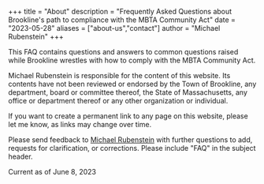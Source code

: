 +++
title = "About"
description = "Frequently Asked Questions about Brookline's path to compliance with the MBTA Community Act"
date = "2023-05-28"
aliases = ["about-us","contact"]
author = "Michael Rubenstein"
+++

This FAQ contains questions and answers to common questions raised while Brookline 
wrestles with how to comply with the MBTA Community Act.

Michael Rubenstein is responsible for the content of this website. Its contents have 
not been reviewed or endorsed by the Town of Brookline, any department, board or committee thereof, 
the State of Massachusetts, any office or department thereof or any other organization or individual.

If you want to create a permanent link to any page on this website, please let me know, 
as links may change over time.

Please send feedback to [Michael Rubenstein](mailto:mbtaca@michaelrubenstein.com?subject=FAQ) with
further questions to add, requests for clarification, or corrections. Please include "FAQ" in the subject header.

Current as of June 8, 2023
